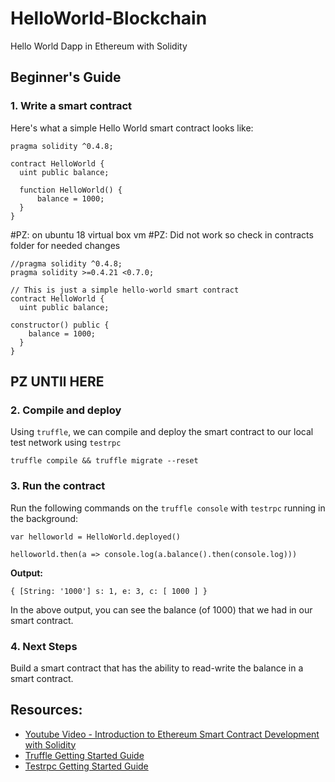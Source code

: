 # HelloWorld-Blockchain

Hello World Dapp in Ethereum with Solidity

## Beginner's Guide

### 1. Write a smart contract

Here's what a simple Hello World smart contract looks like:

```
pragma solidity ^0.4.8;

contract HelloWorld {
  uint public balance;

  function HelloWorld() {
      balance = 1000;
  }
}
```
#PZ: on ubuntu 18 virtual box vm
#PZ: Did not work so check in contracts folder for needed changes
```
//pragma solidity ^0.4.8;
pragma solidity >=0.4.21 <0.7.0;

// This is just a simple hello-world smart contract
contract HelloWorld {
  uint public balance;

constructor() public {
    balance = 1000;
  }
}
```
## PZ UNTIl HERE

### 2. Compile and deploy

Using `truffle`, we can compile and deploy the smart contract to our local test network using `testrpc`

```truffle compile && truffle migrate --reset```

### 3. Run the contract

Run the following commands on the `truffle console` with `testrpc` running in the background:

```
var helloworld = HelloWorld.deployed()

helloworld.then(a => console.log(a.balance().then(console.log)))
```

**Output:**

```
{ [String: '1000'] s: 1, e: 3, c: [ 1000 ] }
```

In the above output, you can see the balance (of 1000) that we had in our smart contract.

### 4. Next Steps

Build a smart contract that has the ability to read-write the balance in a smart contract.

## Resources:

- [Youtube Video - Introduction to Ethereum Smart Contract Development with Solidity](https://www.youtube.com/watch?v=8jI1TuEaTro)
- [Truffle Getting Started Guide](http://truffleframework.com/docs/getting_started/installation)
- [Testrpc Getting Started Guide](https://github.com/ethereumjs/testrpc#install)
